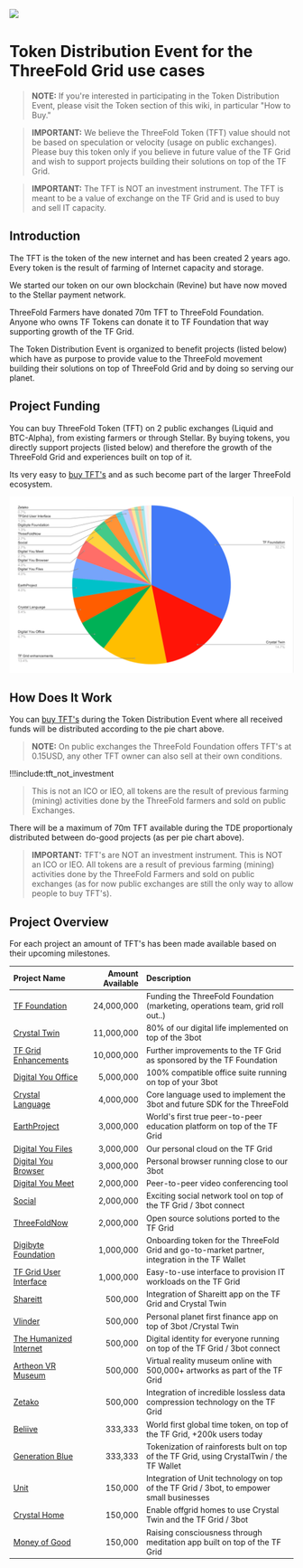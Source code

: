 ![](./img/tf_tde_intro.png)

# Token Distribution Event for the ThreeFold Grid use cases

> **NOTE:** If you're interested in participating in the Token Distribution Event, please visit the Token section of this wiki, in particular "How to Buy."

> **IMPORTANT:** We believe the ThreeFold Token (TFT) value should not be based on speculation or velocity (usage on public exchanges).
Please buy this token only if you believe in future value of the TF Grid and wish to support projects building their solutions on top of the TF Grid.

> **IMPORTANT:** The TFT is NOT an investment instrument.
The TFT is meant to be a value of exchange on the TF Grid and is used to buy and sell IT capacity.

## Introduction

The TFT is the token of the new internet and has been created 2 years ago. Every token is the result of farming of Internet capacity and storage. 

We started our token on our own blockchain (Revine) but have now moved to the Stellar payment network.

ThreeFold Farmers have donated 70m TFT to ThreeFold Foundation.
Anyone who owns TF Tokens can donate it to TF Foundation that way supporting growth of the TF Grid. 

The Token Distribution Event is organized to benefit projects (listed below) which have as purpose to provide value to the ThreeFold movement building their solutions on top of ThreeFold Grid and by doing so serving our planet.

## Project Funding

You can buy ThreeFold Token (TFT) on 2 public exchanges (Liquid and BTC-Alpha), from existing farmers or through Stellar. By buying tokens, you directly support projects (listed below) and therefore the growth of the ThreeFold Grid and experiences built on top of it.

Its very easy to [buy TFT's](how_to_buy_and_sell.md) and as such become part of the larger ThreeFold ecosystem. 

![](./img/projects_overview_pie3.png)

## How Does It Work

You can [buy TFT's](how_to_buy_and_sell.md) during the Token Distribution Event where all received funds will be distributed according to the pie chart above.

> **NOTE:** On public exchanges the ThreeFold Foundation offers TFT's at 0.15USD, any other TFT owner can also sell at their own conditions.

!!!include:tft_not_investment

> This is not an ICO or IEO, all tokens are the result of previous farming (mining) activities done by the ThreeFold farmers and sold on public Exchanges.

There will be a maximum of 70m TFT available during the TDE proportionaly distributed between do-good projects (as per pie chart above).

> **IMPORTANT:** TFT's are NOT an investment instrument. This is NOT an ICO or IEO. All tokens are a result of previous farming (mining) activities done by the ThreeFold Farmers and sold on public exchanges (as for now public exchanges are still the only way to allow people to buy TFT's).

## Project Overview

For each project an amount of TFT's has been made available based on their upcoming milestones.

| Project Name | Amount Available | Description |
|:-------------|---------------:|:------------|
| [TF Foundation](tffoundation.md) | 24,000,000		| Funding the ThreeFold Foundation (marketing, operations team, grid roll out..) |
| [Crystal Twin](crystaltwin.md) | 11,000,000		| 80% of our digital life implemented on top of the 3bot |
| [TF Grid Enhancements](gridenhancements.md) | 10,000,000		| Further improvements to the TF Grid as sponsored by the TF Foundation |
| [Digital You Office](digitalyouoffice.md) | 5,000,000		| 100% compatible office suite running on top of your 3bot |
| [Crystal Language](crystallang_proj.md) | 4,000,000		| Core language used to implement the 3bot and future SDK for the ThreeFold |
| [EarthProject](earthproject.md) | 3,000,000		| World's first true peer-to-peer education platform on top of the TF Grid |
| [Digital You Files](digitalyoufiles.md) | 3,000,000		| Our personal cloud on the TF Grid |
| [Digital You Browser](digitalyoubrowser.md) | 3,000,000		| Personal browser running close to our 3bot |
| [Digital You Meet](digitalyoumeet.md) | 2,000,000		| Peer-to-peer video conferencing tool |
| [Social](social.md) | 2,000,000		| Exciting social network tool on top of the TF Grid / 3bot connect |
| [ThreeFoldNow](threefoldnow.md) |  2,000,000		| Open source solutions ported to the TF Grid |
| [Digibyte Foundation](digibytefoundaion.md) |  1,000,000		| Onboarding token for the ThreeFold Grid and go-to-market partner, integration in the TF Wallet |
| [TF Grid User Interface](griduserinterface.md) | 1,000,000		| Easy-to-use interface to provision IT workloads on the TF Grid |
| [Shareitt](shareitt.md) | 500,000		| Integration of Shareitt app on the TF Grid and Crystal Twin |
| [Vlinder](vlinder.md) | 500,000		| Personal planet first finance app on top of 3bot /Crystal Twin |
| [The Humanized Internet](thehumanizedinternet.md) | 500,000		| Digital identity for everyone running on top of the TF Grid / 3bot connect |
| [Artheon VR Museum](vrmuseum.md) | 500,000		| Virtual reality museum online with 500,000+ artworks as part of the TF Grid |
| [Zetako](zetako.md) | 500,000		| Integration of incredible lossless data compression technology on the TF Grid |
| [Beliive](timebank.md) | 333,333		| World first global time token, on top of the TF Grid, +200k users today |
| [Generation Blue](generationblue.md) | 333,333		| Tokenization of rainforests bult on top of the TF Grid, using CrystalTwin / the TF Wallet |
| [Unit](unit.md) | 150,000		| Integration of Unit technology on top of the TF Grid / 3bot, to empower small businesses |
| [Crystal Home](crystalhome.md) | 150,000		| Enable offgrid homes to use Crystal Twin and the TF Grid / 3bot |
| [Money of Good](moneyofgood.md) | 150,000		| Raising consciousness through meditation app built on top of the TF Grid |